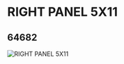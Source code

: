 # RIGHT PANEL 5X11
## 64682
![RIGHT PANEL 5X11](https://lc-www-live-s.legocdn.com/media/bricks/5/2/4540800.jpg)